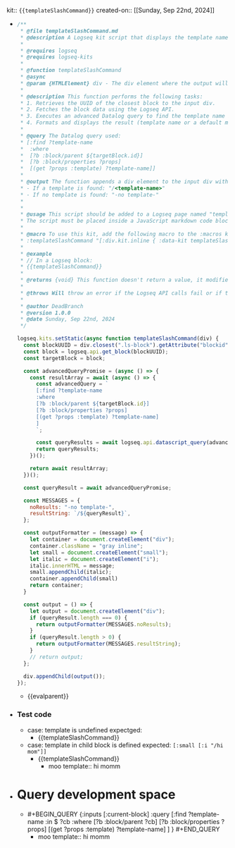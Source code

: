 kit:: `{{templateSlashCommand}}`
created-on:: [[Sunday, Sep 22nd, 2024]]

- ```javascript
  /**
   * @file templateSlashCommand.md
   * @description A Logseq kit script that displays the template name associated with a block.
   * 
   * @requires logseq
   * @requires logseq-kits
   * 
   * @function templateSlashCommand
   * @async
   * @param {HTMLElement} div - The div element where the output will be appended.
   * 
   * @description This function performs the following tasks:
   * 1. Retrieves the UUID of the closest block to the input div.
   * 2. Fetches the block data using the Logseq API.
   * 3. Executes an advanced Datalog query to find the template name associated with the block.
   * 4. Formats and displays the result (template name or a default message) inline with the block.
   * 
   * @query The Datalog query used:
   * [:find ?template-name
   *  :where
   *  [?b :block/parent ${targetBlock.id}]
   *  [?b :block/properties ?props]
   *  [(get ?props :template) ?template-name]]
   * 
   * @output The function appends a div element to the input div with the following possible contents:
   * - If a template is found: "/<template-name>"
   * - If no template is found: "-no template-"
   * 
   * 
   * @usage This script should be added to a Logseq page named "templateSlashCommand".
   * The script must be placed inside a JavaScript markdown code block on this page.
   * 
   * @macro To use this kit, add the following macro to the :macros key in Logseq's config.edn file:
   * :templateSlashCommand "[:div.kit.inline { :data-kit templateSlashCommand :data-arguments \"$1\"} ]"
   * 
   * @example
   * // In a Logseq block:
   * {{templateSlashCommand}}
   * 
   * @returns {void} This function doesn't return a value, it modifies the DOM directly.
   * 
   * @throws Will throw an error if the Logseq API calls fail or if the DOM manipulation encounters issues.
   * 
   * @author DeadBranch
   * @version 1.0.0
   * @date Sunday, Sep 22nd, 2024
   */
  
  logseq.kits.setStatic(async function templateSlashCommand(div) {
    const blockUUID = div.closest(".ls-block").getAttribute("blockid");
    const block = logseq.api.get_block(blockUUID);
    const targetBlock = block;
  
    const advancedQueryPromise = (async () => {
      const resultArray = await (async () => {
        const advancedQuery = `
        [:find ?template-name
        :where
        [?b :block/parent ${targetBlock.id}]
        [?b :block/properties ?props]
        [(get ?props :template) ?template-name]
        ]
        `;
  
        const queryResults = await logseq.api.datascript_query(advancedQuery)?.flat();
        return queryResults;
      })();
  
      return await resultArray;
    })();
  
    const queryResult = await advancedQueryPromise;
  
    const MESSAGES = {
      noResults: "-no template-",
      resultString: `/${queryResult}`,
    };
  
    const outputFormatter = (message) => {
      let container = document.createElement("div");
      container.className = "gray inline";
      let small = document.createElement("small");
      let italic = document.createElement("i");
      italic.innerHTML = message;
      small.appendChild(italic);
      container.appendChild(small)
      return container;
    }
  
    const output = () => {
      let output = document.createElement("div");
      if (queryResult.length === 0) {
        return outputFormatter(MESSAGES.noResults);
      }
      if (queryResult.length > 0) {
        return outputFormatter(MESSAGES.resultString);
      }
      // return output;
    };
  
    div.appendChild(output());
  });
  
  ```
	- {{evalparent}}
- ### Test code
	- case: template is undefined
	  expectged:
		- {{templateSlashCommand}}
	- case: template in child block is defined
	  expected: `[:small [:i "/hi mom"]]`
		- {{templateSlashCommand}}
			- moo
			  template:: hi momm
- # Query development space
	- #+BEGIN_QUERY
	  {:inputs [:current-block]
	  :query
	        [:find ?template-name
	         :in $ ?cb
	        :where
	        [?b :block/parent ?cb]
	        [?b :block/properties ?props]
	        [(get ?props :template) ?template-name]
	        ]
	  }
	  #+END_QUERY
		- moo
		  template:: hi momm
